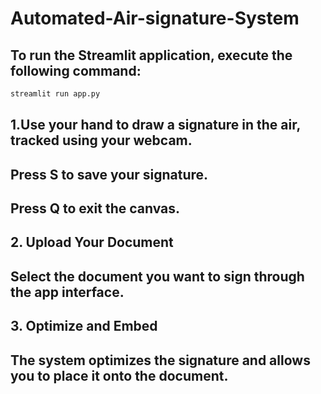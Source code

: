 ﻿# Automated-Air-signature-System
 
## To run the Streamlit application, execute the following command:

```bash
streamlit run app.py
```

## 1.Use your hand to draw a signature in the air, tracked using your webcam.
## Press S to save your signature.
## Press Q to exit the canvas.
## 2. Upload Your Document
## Select the document you want to sign through the app interface.
## 3. Optimize and Embed
## The system optimizes the signature and allows you to place it onto the document.
